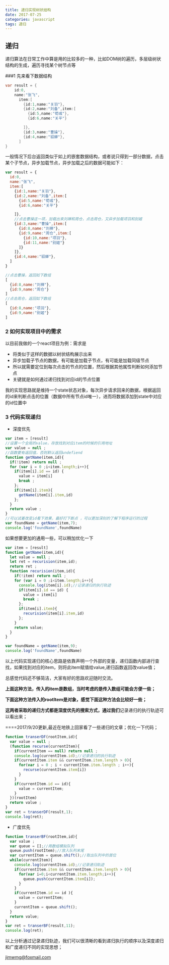 ```yaml
---
title: 递归实现树状结构
date: 2017-07-25
categories: javascript
tags: 递归
---
```


## 递归

递归算法在日常工作中算是用的比较多的一种，比如DOM树的遍历，多层级树状结构的生成，遍历寻找某个树节点等

###1 先来看下数据结构

```java
var result = {
  	id:0,
    name:"张飞",
      item:[
        {id:1,name:"关羽"},
        {id:2,name:"刘备",item:[
          {id:5,name:"荀彧"},
          {id:6,name:"关平"}

        ]},
        {id:3,name:"曹操"},
        {id:4,name:"貂蝉"},
      ]
}
```

一般情况下后台返回类似于如上的嵌套数据结构，或者说只得到一部分数据，点击某个子节点，异步加载节点，异步加载之后的数据可能如下：

```javascript
var result = {
  id:0,
  name:"张飞",
  item:[
    {id:1,name:"关羽"},
    {id:2,name:"刘备",item:[
      {id:5,name:"荀彧"},
      {id:6,name:"关平"}

    ]},
    //点击曹操这一项，加载出来刘禅和周仓，点击周仓，又异步加载项羽和别姬
    {id:3,name:"曹操",item:[
      {id:8,name:"刘禅"},
      {id:9,name:"周仓",item:[
        {id:10,name:"项羽"},
        {id:11,name:"别姬"}
      ]}
    ]},
    {id:4,name:"貂蝉"},
  ]
}
```

```javascript
//点击曹操，返回如下数组
[
  {id:8,name:"刘禅"},
  {id:9,name:"周仓"}
]
//点击周仓，返回如下数组
[
  {id:8,name:"项羽"},
  {id:9,name:"别姬"}
]
```

### 2 如何实现项目中的需求

以目前我做的一个react项目为例：需求是

* 将类似于这样的数据以树状结构展示出来
* 异步加载子节点的数据，有可能是加载子节点，有可能是加载同级节点
* 所以就需要定位到每次点击的节点的位置，然后根据其他属性判断如何添加节点
* 关键就是如何通过递归找到对应id的节点位置

我的实现思路就是维持一个state状态对象，每次异步请求回来的数据，根据返回的id来判断点击的位置（数据中所有节点id唯一），进而将数据添加到state中对应的id位置中

### 3 代码实现递归

* 深度优先

```javascript
var item = [result]
//设置一个全局的value，存放找到对应item的时候的引用地址
var value = null ;
//函数要有返回值，否则默认返回undefiend
function getName(item,id){
  if(!item) return null ;
  for (var i = 0 ;i<item.length;i++){
    if(item[i].id == id) {
      value = item[i]
      break ;
    };
    if(item[i].item){
      getName(item[i].item,id)
    };
  }
  return value ;
}
//可以试着改变id看下效果，最好打下断点 ，可以更加深刻的了解下程序运行的过程
var foundName = getName(item,7);
console.log('foundName',foundName)
```

如果想要更加的通用一些，可以稍加优化一下

```javascript
var item = [result]
function getName(item,id){
  let value = null ;
  let ret = recurision(item,id);
  return ret ;
  function recurision(item,id){
    if(!item) return null ;
    for (var i = 0 ;i<item.length;i++){
      console.log(item[i].id);//记录递归的执行轨迹
      if(item[i].id == id) {
        value = item[i]
        break ;
      };
      if(item[i].item){
        recurision(item[i].item,id)
      };
    }
    return value;
  }
}

var foundName = getName(item,9);
console.log('foundName',foundName)
```

以上代码实现递归的核心思路是依靠声明一个外部的变量，递归函数内部进行查找，如果找到对应的item，则将此item赋值给value,递归函数返回改value值；

总感觉代码还不够简洁，大家有好的思路欢迎随时交流。

**上面这种方法，传入的item是数组，当时考虑的是传入数组可能会方便一些；**

**下面这种方法传入的rootItem是对象，感觉下面这种方法会比较好一些；**

**这两者采取的递归方式都是深度优先的搜索方式，通过我们**记录递归的执行轨迹可以看出来；

====2017/9/20更新,最近在地铁上回家看了一些递归的文章；优化一下代码；

```javascript
function transerDF(rootItem,id){
  var value = null ;
  (function recurse(currentItem){
    if(currentItem == null) return null ;
    console.log(currentItem.id);//记录递归的执行轨迹
    if(currentItem.item && currentItem.item.length > 0){
      for(var i = 0 ; i < currentItem.item.length ; i++){
        recurse(currentItem.item[i])
      }
    }
    if(currentItem.id == id){
      value = currentItem;
    }
  })(rootItem)
  return value ;
}
var ret = transerDF(result,1);
console.log(ret);
```

* 广度优先

```javascript
function transerBF(rootItem,id){
  var value ;
  var queue = [];//用数组模拟队列
  queue.push(rootItem);//放入队列末尾
  var currentItem = queue.shift();//取出队列中的首位
  while(currentItem){
    console.log(currentItem.id);//记录递归轨迹
    if(currentItem.item && currentItem.item.length > 0){
      for(var i=0;i<currentItem.item.length;i++){
        queue.push(currentItem.item[i]);
      }
    }
    if(currentItem.id == id ){
      value = currentItem;
    }
    currentItem = queue.shift();
  }
  return value;
}
var ret = transerBF(result,11);
console.log(ret);
```

以上分析通过记录递归轨迹，我们可以很清晰的看到递归执行的顺序以及深度递归和广度递归不同的实现思想；



jimwmg@foxmail.com